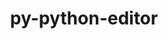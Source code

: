 ---
title: "py-python-editor"
layout: cache
categories: [package, develop-2025-02-16]
meta: {"compilers": ["gcc@=11.4.0", "oneapi@=2024.2.1"], "num_specs": 2, "num_specs_by_stack": {"e4s": 1, "e4s-oneapi": 1, "root": 2}, "oss": ["ubuntu22.04"], "platforms": ["linux"], "stacks": ["e4s", "e4s-oneapi", "root"], "targets": ["x86_64_v3"], "versions": ["1.0.4"]}
spec_details: [{"compiler": "gcc@=11.4.0", "hash": "k77jm2gof3hitz6dsbejemeyak7tndlm", "os": "ubuntu22.04", "platform": "linux", "size": "-", "stacks": ["e4s", "root"], "tarball": "https://binaries.spack.io/develop-2025-02-16/build_cache/linux-ubuntu22.04-x86_64_v3/gcc-11.4.0/py-python-editor-1.0.4/linux-ubuntu22.04-x86_64_v3-gcc-11.4.0-py-python-editor-1.0.4-k77jm2gof3hitz6dsbejemeyak7tndlm.spack", "target": "x86_64_v3", "variants": ["build_system=python_pip"], "versions": ["1.0.4"]}, {"compiler": "oneapi@=2024.2.1", "hash": "i2rehuuxg3xkmptefrcea3px7hja6ece", "os": "ubuntu22.04", "platform": "linux", "size": "-", "stacks": ["e4s-oneapi", "root"], "tarball": "https://binaries.spack.io/develop-2025-02-16/build_cache/linux-ubuntu22.04-x86_64_v3/oneapi-2024.2.1/py-python-editor-1.0.4/linux-ubuntu22.04-x86_64_v3-oneapi-2024.2.1-py-python-editor-1.0.4-i2rehuuxg3xkmptefrcea3px7hja6ece.spack", "target": "x86_64_v3", "variants": ["build_system=python_pip"], "versions": ["1.0.4"]}]
---